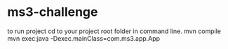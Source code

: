 # ms3-challenge

to run project
cd to your project root folder in command line.
mvn compile
mvn exec:java -Dexec.mainClass=com.ms3.app.App
